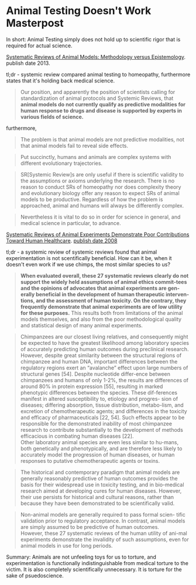 # Animal Testing Doesn't Work Masterpost

In short: Animal Testing simply does not hold up to scientific rigor that is required for actual science.

[Systematic Reviews of Animal Models: Methodology versus Epistemology](https://www.ncbi.nlm.nih.gov/pmc/articles/PMC3558708/). publish date 2013.

tl;dr - systemic review compared animal testing to homeopathy, furthermore states that it's holding back medical science.

> Our position, and apparently the position of scientists calling for standardization of animal protocols and Systemic Reviews, that **animal models do not currently qualify as predictive modalities for human response to drugs and disease is supported by experts in various fields of science.**

furthermore,

> The problem is that animal models are not predictive modalities, not that animal models fail to reveal side effects. 

> Put succinctly, humans and animals are complex systems with different evolutionary trajectories.

> SR[Systemic Review]s are only useful if there is scientific validity to the assumptions or axioms underlying the research. There is no reason to conduct SRs of homeopathy nor does complexity theory and evolutionary biology offer any reason to expect SRs of animal models to be productive. Regardless of how the problem is approached, animal and humans will always be differently complex.

> Nevertheless it is vital to do so in order for science in general, and medical science in particular, to advance.


[Systematic Reviews of Animal Experiments Demonstrate Poor Contributions Toward Human Healthcare](https://doi.org/10.2174/157488708784223844). [publish date 2008](https://sci-hub.st/https://doi.org/10.2174/157488708784223844)

tl;dr - a systemic review of systemic reviews found that animal experimentation is not scentifically beneficial. How can it be, when it doesn't even work if we use chimps, the most similar species to us?

> **When evaluated overall, these 27 systematic reviews clearly do 
not  support  the  widely  held  assumptions  of  animal  ethics  commit-tees and the opinions of advocates that animal experiments are gen-erally beneficial in the development of human therapeutic interven-tions,  and  the  assessment  of  human  toxicity.  On  the  contrary,  they  frequently  demonstrate  that  animal  experiments  are  of  low  utility  for these purposes.** This results both from limitations of the animal models  themselves,  and  also  from  the  poor  methodological  quality  and statistical design of many animal experiments. 

> Chimpanzees  are  our  closest  living  relatives,  and  consequently  might be expected to have the greatest likelihood among laboratory species of accurately predicting human outcomes during preclinical research.  However,  despite  great  similarity  between  the  structural  regions  of  chimpanzee  and  human  DNA,  important  differences  between  the  regulatory  regions  exert  an  “avalanche”  effect upon  large  numbers  of  structural  genes  [54].  Despite  nucleotide  differ-ence  between  chimpanzees  and  humans  of  only  1-2%,  the  results  are differences of around 80% in protein  expression [55], resulting in  marked  phenotypic  differences  between  the  species.  These  dif-ferences manifest in  altered  susceptibility  to,  etiology and progres-
sion  of  diseases;  differing  absorption,  tissue  distribution,  metabo-lism,  and  excretion  of  chemotherapeutic  agents;  and  differences  in  the  toxicity  and  efficacy  of  pharmaceuticals  [22,  54].  Such  effects  appear  to  be  responsible  for  the  demonstrated  inability  of  most  chimpanzee research to contribute substantially to the development of methods efficacious in combating human diseases [22].  <br/> Other  laboratory  animal  species  are  even  less  similar  to  hu-mans,  both  genetically  and  phenotypically,  and  are  therefore  less  likely  to  accurately  model  the  progression  of  human  diseases,  or  human responses to putative chemotherapeutic agents or toxins. 

> The  historical  and  contemporary  paradigm  that  animal  models  are  generally  reasonably  predictive  of  human  outcomes  provides  the  basis  for  their  widespread  use  in  toxicity  testing,  and  in  bio-medical  research  aimed  at  developing  cures  for  human  diseases.  However, their use persists for historical and cultural reasons, rather than because they have been demonstrated to be scientifically valid. 

> Non-animal models are generally required to pass formal scien-
tific  validation  prior  to  regulatory  acceptance.  In  contrast,  animal  models  are  simply  assumed  to  be  predictive  of  human  outcomes.  
However,  these  27  systematic  reviews  of  the  human  utility  of  ani-mal  experiments  demonstrate  the  invalidity  of  such  assumptions,  even for animal models in use for long periods. 


Summary: 
Animals are not unfeeling toys for us to torture, and experimentation is functionally indistinguishable from medical torture to the victim. It is also completely scientifically unnecessary. It is torture for the sake of psuedoscience.